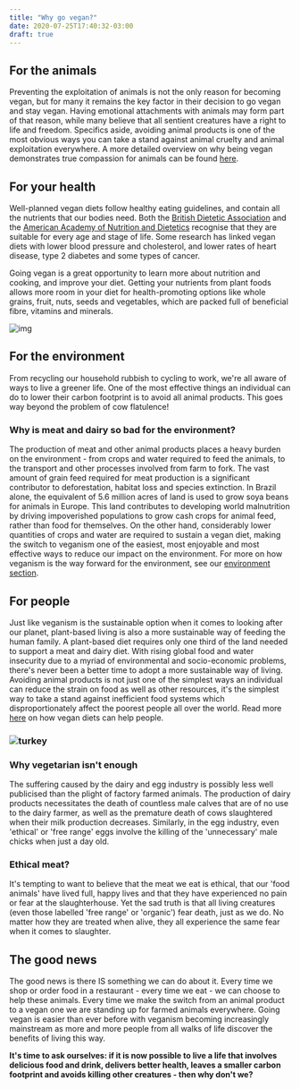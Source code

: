 ```yaml
---
title: "Why go vegan?"
date: 2020-07-25T17:40:32-03:00
draft: true
---
```

## For the animals

Preventing the exploitation of animals is not the only reason for becoming vegan, but for many it remains the key factor in their decision to go vegan and stay vegan. Having emotional attachments with animals may form part of that reason, while many believe that all sentient creatures have a right to life and freedom. Specifics aside, avoiding animal products is one of the most obvious ways you can take a stand against animal cruelty and animal exploitation everywhere. A more detailed overview on why being vegan demonstrates true compassion for animals can be found [here](https://www.vegansociety.com/sites/default/files/CompassionForAnimalsedited.pdf).

## For your health

Well-planned vegan diets follow healthy eating guidelines, and contain all the nutrients that our bodies need. Both the [British Dietetic Association](https://www.vegansociety.com/society/whos-involved/partners/british-dietetic-association) and the [American Academy of Nutrition and Dietetics](http://www.eatrightpro.org/~/media/eatrightpro%20files/practice/position%20and%20practice%20papers/position%20papers/vegetarian-diet.ashx) recognise that they are suitable for every age and stage of life. Some research has linked vegan diets with lower blood pressure and cholesterol, and lower rates of heart disease, type 2 diabetes and some types of cancer.

Going vegan is a great opportunity to learn more about nutrition and cooking, and improve your diet. Getting your nutrients from plant foods allows more room in your diet for health-promoting options like whole grains, fruit, nuts, seeds and vegetables, which are packed full of beneficial fibre, vitamins and minerals.

![img](https://www.vegansociety.com/sites/default/files/uploads/Earth.png)

## For the environment

From recycling our household rubbish to cycling to work, we're all aware of ways to live a greener life. One of the most effective things an individual can do to lower their carbon footprint is to avoid all animal products. This goes way beyond the problem of cow flatulence!

### Why is meat and dairy so bad for the environment?

The production of meat and other animal products places a heavy burden on the environment - from crops and water required to feed the animals, to the transport and other processes involved from farm to fork. The vast amount of grain feed required for meat production is a significant contributor to deforestation, habitat loss and species extinction. In Brazil alone, the equivalent of 5.6 million acres of land is used to grow soya beans for animals in Europe. This land contributes to developing world malnutrition by driving impoverished populations to grow cash crops for animal feed, rather than food for themselves. On the other hand, considerably lower quantities of crops and water are required to sustain a vegan diet, making the switch to veganism one of the easiest, most enjoyable and most effective ways to reduce our impact on the environment. For more on how veganism is the way forward for the environment, see our [environment section](https://www.vegansociety.com/resources/environment).

## For people

Just like veganism is the sustainable option when it comes to looking after our planet, plant-based living is also a more sustainable way of feeding the human family. A plant-based diet requires only one third of the land needed to support a meat and dairy diet. With rising global food and water insecurity due to a myriad of environmental and socio-economic problems, there's never been a better time to adopt a more sustainable way of living. Avoiding animal products is not just one of the simplest ways an individual can reduce the strain on food as well as other resources, it's the simplest way to take a stand against inefficient food systems which disproportionately affect the poorest people all over the world. Read more [here](https://www.vegansociety.com/resources/environment/food-security) on how vegan diets can help people.

### ![turkey](https://www.vegansociety.com/sites/default/files/uploads/Turkey_960.JPG)

### Why vegetarian isn't enough

The suffering caused by the dairy and egg industry is possibly less well publicised than the plight of factory farmed animals. The production of dairy products necessitates the death of countless male calves that are of no use to the dairy farmer, as well as the premature death of cows slaughtered when their milk production decreases. Similarly, in the egg industry, even 'ethical' or 'free range' eggs involve the killing of the 'unnecessary' male chicks when just a day old.

### Ethical meat?

It's tempting to want to believe that the meat we eat is ethical, that our 'food animals' have lived full, happy lives and that they have experienced no pain or fear at the slaughterhouse. Yet the sad truth is that all living creatures (even those labelled 'free range' or 'organic') fear death, just as we do. No matter how they are treated when alive, they all experience the same fear when it comes to slaughter.

## The good news

The good news is there IS something we can do about it. Every time we shop or order food in a restaurant - every time we eat - we can choose to help these animals. Every time we make the switch from an animal product to a vegan one we are standing up for farmed animals everywhere. Going vegan is easier than ever before with veganism becoming increasingly mainstream as more and more people from all walks of life discover the benefits of living this way.

**It's time to ask ourselves: if it is now possible to live a life that involves delicious food and drink, delivers better health, leaves a smaller carbon footprint and avoids killing other creatures - then why don't we?**

